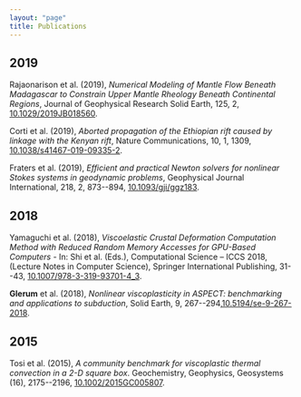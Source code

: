 ```yaml
---
layout: "page"
title: Publications
---
```


2019
----
Rajaonarison et al. (2019), *Numerical Modeling of Mantle Flow Beneath Madagascar to Constrain 
Upper Mantle Rheology Beneath Continental Regions*, Journal of Geophysical Research Solid Earth, 125, 2, <a href="https://agupubs.onlinelibrary.wiley.com/doi/full/10.1029/2019JB018560?af=R" target="target">10.1029/2019JB018560</a>.

Corti et al. (2019), *Aborted propagation of the Ethiopian rift caused by linkage with the Kenyan rift*, Nature Communications, 10, 1, 1309, <a href="https://www.nature.com/articles/s41467-019-09335-2" target="target">10.1038/s41467-019-09335-2</a>.

Fraters et al. (2019), *Efficient and practical Newton solvers for nonlinear Stokes systems in geodynamic problems*, Geophysical Journal International, 218, 2, 873--894, <a href="https://academic.oup.com/gji/article/218/2/873/5475649" target="target">10.1093/gji/ggz183</a>.


2018
----
Yamaguchi et al. (2018), *Viscoelastic Crustal Deformation Computation Method with Reduced Random Memory Accesses for GPU-Based Computers* - In: Shi et al. (Eds.), Computational Science – ICCS 2018, (Lecture Notes in Computer Science), Springer International Publishing, 31--43, <a href="https://link.springer.com/chapter/10.1007%2F978-3-319-93701-4_3" target="target">10.1007/978-3-319-93701-4_3</a>.

**Glerum** et al. (2018), *Nonlinear viscoplasticity in ASPECT: benchmarking and applications to subduction*, Solid Earth, 9, 267--294,<a href="https://www.solid-earth.net/9/267/2018/" target="target">10.5194/se-9-267-2018</a>.


2015
----
Tosi et al. (2015), *A community benchmark for viscoplastic thermal convection in a 2-D square box*. Geochemistry, Geophysics, Geosystems (16), 2175--2196, <a href="https://agupubs.onlinelibrary.wiley.com/doi/full/10.1002/2015GC005807" target="target">10.1002/2015GC005807</a>.

